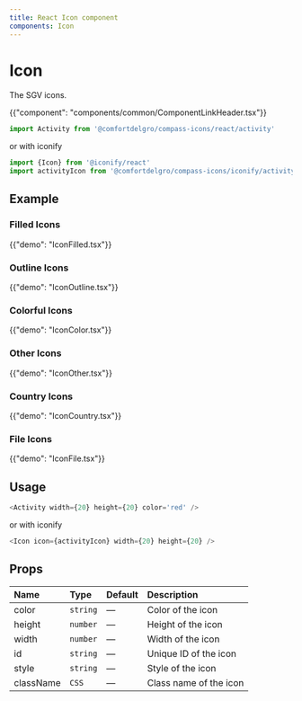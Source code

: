 ```yaml
---
title: React Icon component
components: Icon
---
```


# Icon

<p class="description">The SGV icons.</p>

{{"component": "components/common/ComponentLinkHeader.tsx"}}

```jsx
import Activity from '@comfortdelgro/compass-icons/react/activity'
```

or with iconify

```jsx
import {Icon} from '@iconify/react'
import activityIcon from '@comfortdelgro/compass-icons/iconify/activity'rom '@comfortdelgro/react-compass/icon'
```

## Example

### Filled Icons

{{"demo": "IconFilled.tsx"}}

### Outline Icons

{{"demo": "IconOutline.tsx"}}

### Colorful Icons

{{"demo": "IconColor.tsx"}}

### Other Icons

{{"demo": "IconOther.tsx"}}

### Country Icons

{{"demo": "IconCountry.tsx"}}

### File Icons

{{"demo": "IconFile.tsx"}}

## Usage

```js
<Activity width={20} height={20} color='red' />
```

or with iconify

```js
<Icon icon={activityIcon} width={20} height={20} />
```

## Props

| Name      | Type     | Default | Description            |
| :-------- | :------- | :------ | :--------------------- |
| color     | `string` | —       | Color of the icon      |
| height    | `number` | —       | Height of the icon     |
| width     | `number` | —       | Width of the icon      |
| id        | `string` | —       | Unique ID of the icon  |
| style     | `string` | —       | Style of the icon      |
| className | `CSS`    | —       | Class name of the icon |
